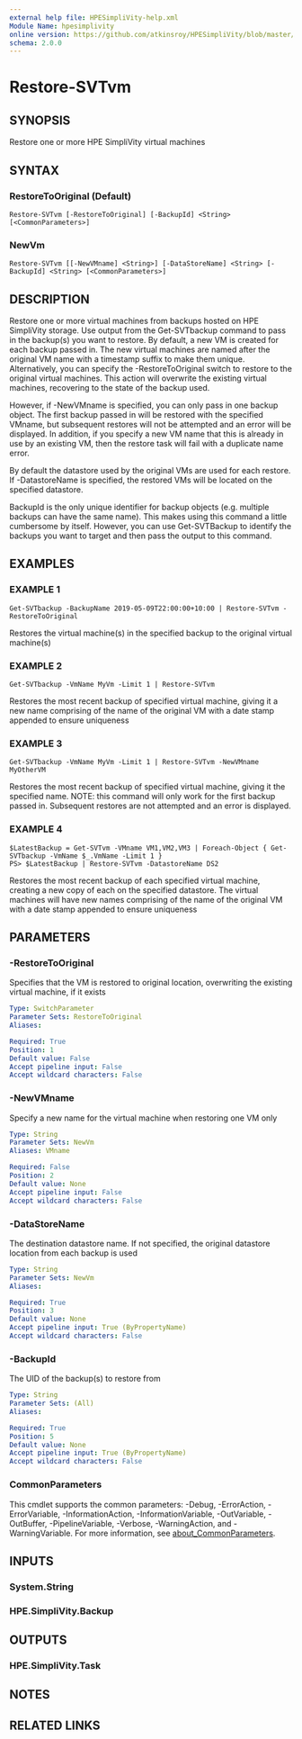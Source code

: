 ```yaml
---
external help file: HPESimpliVity-help.xml
Module Name: hpesimplivity
online version: https://github.com/atkinsroy/HPESimpliVity/blob/master/docs/Get-SVTdatastoreComputeNode.md
schema: 2.0.0
---
```


# Restore-SVTvm

## SYNOPSIS
Restore one or more HPE SimpliVity virtual machines

## SYNTAX

### RestoreToOriginal (Default)
```
Restore-SVTvm [-RestoreToOriginal] [-BackupId] <String> [<CommonParameters>]
```

### NewVm
```
Restore-SVTvm [[-NewVMname] <String>] [-DataStoreName] <String> [-BackupId] <String> [<CommonParameters>]
```

## DESCRIPTION
Restore one or more virtual machines from backups hosted on HPE SimpliVity storage.
Use output from the 
Get-SVTbackup command to pass in the backup(s) you want to restore.
By default, a new VM is created for each 
backup passed in.
The new virtual machines are named after the original VM name with a timestamp suffix to make
them unique.
Alternatively, you can specify the -RestoreToOriginal switch to restore to the original virtual 
machines.
This action will overwrite the existing virtual machines, recovering to the state of the backup used.

However, if -NewVMname is specified, you can only pass in one backup object.
The first backup passed in will 
be restored with the specified VMname, but subsequent restores will not be attempted and an error will be
displayed.
In addition, if you specify a new VM name that this is already in use by an existing VM, then the 
restore task will fail with a duplicate name error.

By default the datastore used by the original VMs are used for each restore.
If -DatastoreName is specified, 
the restored VMs will be located on the specified datastore.

BackupId is the only unique identifier for backup objects (e.g.
multiple backups can have the same name).
This makes using this command a little cumbersome by itself.
However, you can use Get-SVTBackup to 
identify the backups you want to target and then pass the output to this command.

## EXAMPLES

### EXAMPLE 1
```
Get-SVTbackup -BackupName 2019-05-09T22:00:00+10:00 | Restore-SVTvm -RestoreToOriginal
```

Restores the virtual machine(s) in the specified backup to the original virtual machine(s)

### EXAMPLE 2
```
Get-SVTbackup -VmName MyVm -Limit 1 | Restore-SVTvm
```

Restores the most recent backup of specified virtual machine, giving it a new name comprising of the name of 
the original VM with a date stamp appended to ensure uniqueness

### EXAMPLE 3
```
Get-SVTbackup -VmName MyVm -Limit 1 | Restore-SVTvm -NewVMname MyOtherVM
```

Restores the most recent backup of specified virtual machine, giving it the specified name.
NOTE: this command
will only work for the first backup passed in.
Subsequent restores are not attempted and an error is displayed.

### EXAMPLE 4
```
$LatestBackup = Get-SVTvm -VMname VM1,VM2,VM3 | Foreach-Object { Get-SVTbackup -VmName $_.VmName -Limit 1 }
PS> $LatestBackup | Restore-SVTvm -DatastoreName DS2
```

Restores the most recent backup of each specified virtual machine, creating a new copy of each on the specified 
datastore.
The virtual machines will have new names comprising of the name of the original VM with a date 
stamp appended to ensure uniqueness

## PARAMETERS

### -RestoreToOriginal
Specifies that the VM is restored to original location, overwriting the existing virtual machine, if it exists

```yaml
Type: SwitchParameter
Parameter Sets: RestoreToOriginal
Aliases:

Required: True
Position: 1
Default value: False
Accept pipeline input: False
Accept wildcard characters: False
```

### -NewVMname
Specify a new name for the virtual machine when restoring one VM only

```yaml
Type: String
Parameter Sets: NewVm
Aliases: VMname

Required: False
Position: 2
Default value: None
Accept pipeline input: False
Accept wildcard characters: False
```

### -DataStoreName
The destination datastore name.
If not specified, the original datastore location from each backup is used

```yaml
Type: String
Parameter Sets: NewVm
Aliases:

Required: True
Position: 3
Default value: None
Accept pipeline input: True (ByPropertyName)
Accept wildcard characters: False
```

### -BackupId
The UID of the backup(s) to restore from

```yaml
Type: String
Parameter Sets: (All)
Aliases:

Required: True
Position: 5
Default value: None
Accept pipeline input: True (ByPropertyName)
Accept wildcard characters: False
```

### CommonParameters
This cmdlet supports the common parameters: -Debug, -ErrorAction, -ErrorVariable, -InformationAction, -InformationVariable, -OutVariable, -OutBuffer, -PipelineVariable, -Verbose, -WarningAction, and -WarningVariable. For more information, see [about_CommonParameters](http://go.microsoft.com/fwlink/?LinkID=113216).

## INPUTS

### System.String
### HPE.SimpliVity.Backup
## OUTPUTS

### HPE.SimpliVity.Task
## NOTES

## RELATED LINKS
